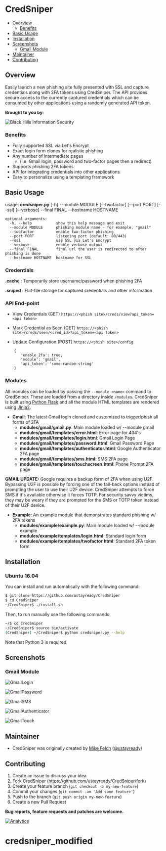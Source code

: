 CredSniper
==================
- [Overview](#overview)
	- [Benefits](#benefits)
- [Basic Usage](#basic-usage)
- [Installation](#installation)
- [Screenshots](#screenshots)
	- [Gmail Module](#gmail-module)
- [Maintainer](#maintainer)
- [Contributing](#contributing)

## Overview ##
Easily launch a new phishing site fully presented with SSL and capture credentials along with 2FA tokens using CredSniper. The API provides secure access to the currently captured credentials which can be consumed by other applications using a randomly generated API token.

**Brought to you by:**

![Black Hills Information Security](https://www.blackhillsinfosec.com/wp-content/uploads/2016/03/BHIS-logo-L-300x300.png "Black Hills Information Security")

### Benefits ##

 * Fully supported SSL via Let's Encrypt
 * Exact login form clones for realistic phishing
 * Any number of intermediate pages
	 * (i.e. Gmail login, password and two-factor pages then a redirect)
 * Supports phishing 2FA tokens
 * API for integrating credentials into other applications
 * Easy to personalize using a templating framework

## Basic Usage ##
usage: **credsniper.py** [-h] --module MODULE [--twofactor] [--port PORT] [--ssl]
                     [--verbose] --final FINAL --hostname HOSTNAME
```
optional arguments:
  -h, --help           show this help message and exit
  --module MODULE      phishing module name - for example, "gmail"
  --twofactor          enable two-factor phishing
  --port PORT          listening port (default: 80/443)
  --ssl                use SSL via Let's Encrypt
  --verbose            enable verbose output
  --final FINAL        final url the user is redirected to after phishing is done
  --hostname HOSTNAME  hostname for SSL
```
### Credentials
**.cache** : Temporarily store username/password when phishing 2FA

**.sniped** : Flat-file storage for captured credentials and other information

### API End-point
* View Credentials (GET)
`https://<phish site>/creds/view?api_token=<api token>`

* Mark Credential as Seen (GET)
`https://<phish site>/creds/seen/<cred_id>?api_token=<api token>`

* Update Configuration (POST)
`https://<phish site>/config`
```
	{
	   'enable_2fa': true,
	   'module': 'gmail',
	   'api_token': 'some-random-string'
	}
```  
### Modules
All modules can be loaded by passing the `--module <name>` command to CredSniper. These are loaded from a directory inside `/modules`. CredSniper is built using [Python Flask](http://flask.pocoo.org/) and all the module HTML templates are rendered using [Jinja2](http://jinja.pocoo.org/docs/2.9/).

* **Gmail**: The latest Gmail login cloned and customized to trigger/phish all forms of 2FA
	* **modules/gmail/gmail.py**: Main module loaded w/ --module gmail
	* **modules/gmail/templates/error.html**: Error page for 404's
	* **modules/gmail/templates/login.html**:  Gmail Login Page
	* **modules/gmail/templates/password.html**: Gmail Password Page
	* **modules/gmail/templates/authenticator.html**: Google Authenticator 2FA page
	* **modules/gmail/templates/sms.html**: SMS 2FA page
	* **modules/gmail/templates/touchscreen.html**: Phone Prompt 2FA page

**GMAIL UPDATE:** Google requires a backup form of 2FA when using U2F. Bypassing U2F is possible by forcing one of the fall-back options instead of prompting the user to use their U2F device. CredSniper attempts to force SMS if it's available otherwise it forces TOTP. For security savvy victims, they may be weary if they are prompted for the SMS or TOTP token instead of their U2F device. 

* **Example**: An example module that demonstrates standard phishing w/ 2FA tokens
	* **modules/example/example.py**: Main module loaded w/ --module example
	* **modules/example/templates/login.html**: Standard login form
	* **modules/example/templates/twofactor.html**: Standard 2FA token form
         
## Installation ##

### Ubuntu 16.04

You can install and run automatically with the following command:

```bash
$ git clone https://github.com/ustayready/CredSniper
$ cd CredSniper
~/CredSniper$ ./install.sh
```

Then, to run manually use the following commands:

```bash
~/$ cd CredSniper
~/CredSniper$ source bin/activate
(CredSniper) ~/CredSniper$ python credsniper.py --help
```

Note that Python 3 is required.


## Screenshots
### Gmail Module
![GmailLogin](https://raw.githubusercontent.com/ustayready/CredSniper/master/screenshots/gmail_login.png "GmailLogin")

![GmailPassword](https://raw.githubusercontent.com/ustayready/CredSniper/master/screenshots/gmail_password.png "GmailPassword")

![GmailSMS](https://raw.githubusercontent.com/ustayready/CredSniper/master/screenshots/gmail_sms.png "GmailSMS")

![GmailAuthenticator](https://raw.githubusercontent.com/ustayready/CredSniper/master/screenshots/gmail_authenticator.png "GmailAuthenticator")

![GmailTouch](https://raw.githubusercontent.com/ustayready/CredSniper/master/screenshots/gmail_touch.png "GmailTouch")

## Maintainer
- CredSniper was originally created by [Mike Felch](https://github.com/ustayready) ([@ustayready](https://twitter.com/ustayready)) 

## Contributing

1. Create an issue to discuss your idea
2. Fork CredSniper (https://github.com/ustayready/CredSniper/fork)
3. Create your feature branch (`git checkout -b my-new-feature`)
4. Commit your changes (`git commit -am 'Add some feature'`)
5. Push to the branch (`git push origin my-new-feature`)
6. Create a new Pull Request

**Bug reports, feature requests and patches are welcome.**

[![Analytics](https://ga-beacon.appspot.com/UA-109055908-1/CredSniper/Readme)](https://github.com/ustayready/CredSniper)
# credsniper_modified
